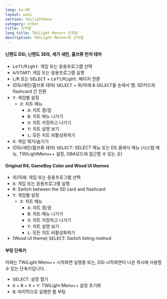 ```yaml
---
lang: ko-KR
layout: wiki
section: twilightmenu
category: other
title: 조작법
long_title: TWiLight Menu++ 조작법
description: TWiLight Menu++의 조작법
---
```


#### 닌텐도 DSi, 닌텐도 3DS, 세가 새턴, 홈브류 런처 테마
- <kbd>Left</kbd>/<kbd>Right</kbd>: 게임 또는 응용프로그램 선택
- <kbd class="face">A</kbd>/<kbd>START</kbd>: 게임 또는 응용프로그램 실행
- <kbd class="l">L</kbd>/<kbd class="r">R</kbd> 또는 <kbd>SELECT</kbd> + <kbd>Left</kbd>/<kbd>Right</kbd>: 페이지 전환
- (DSi/새턴/홈브류 테마) <kbd>SELECT</kbd> + <kbd>위</kbd>/<kbd>아래</kbd> & <kbd>SELECT</kbd>를 손에서 뗌: SD카드와 flashcard 간 전환
- <kbd class="face">Y</kbd>: 게임별 설정
   - <kbd class="face">X</kbd>: 치트 메뉴
      - <kbd class="face">A</kbd>: 치트 켬/끔
      - <kbd class="face">B</kbd>: 치트 메뉴 나가기
      - <kbd class="face">X</kbd>: 치트 저장하고 나가기
      - <kbd class="face">Y</kbd>: 치트 설명 보기
      - <kbd class="l">L</kbd>: 모든 치트 비활성화하기
- <kbd class="face">X</kbd>: 게임 제거/숨기기
- (DSi/새턴/홈브류 테마) <kbd>SELECT</kbd>: SELECT 메뉴 또는 DS 클래식 메뉴 (시스템 메뉴, TWiLightMenu++ 설정, GBA모드에 접근할 수 있는 곳)

#### Original R4, GameBoy Color and Wood UI themes
- <kbd>위</kbd>/<kbd>아래</kbd>: 게임 또는 응용프로그램 선택
- <kbd class="face">A</kbd>: 게임 또는 응용프로그램 실행
- <kbd class="r">R</kbd>: Switch between the SD card and flashcard
- <kbd class="face">Y</kbd>: 게임별 설정
   - <kbd class="face">X</kbd>: 치트 메뉴
      - <kbd class="face">A</kbd>: 치트 켬/끔
      - <kbd class="face">B</kbd>: 치트 메뉴 나가기
      - <kbd class="face">X</kbd>: 치트 저장하고 나가기
      - <kbd class="face">Y</kbd>: 치트 설명 보기
      - <kbd class="l">L</kbd>: 모든 치트 비활성화하기
- (Wood UI theme) <kbd>SELECT</kbd>: Switch listing method

#### 부팅 단축키
아래는 TWiLight Menu++ 시작화면 실행중 또는, DSi 시작화면이 나온 즉시에 사용할 수 있는 단축키입니다.

- <kbd>SELECT</kbd>: 설정 열기
- <kbd class="face">A</kbd> + <kbd class="face">B</kbd> + <kbd class="face">X</kbd> + <kbd class="face">Y</kbd>: TWiLight Menu++ 설정 초기화
- <kbd class="face">B</kbd>: 마지막으로 실행한 롬 부팅
